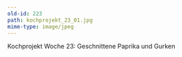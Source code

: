 ```yaml
---
old-id: 223
path: kochprojekt_23_01.jpg
mime-type: image/jpeg
---
```

Kochprojekt Woche 23:
Geschnittene Paprika und Gurken

